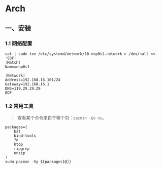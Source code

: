 # Arch

## 一、安装

### 1.1 网络配置

```shell
cat | sudo tee /etc/systemd/network/10-enp0s1.network > /dev/null <<- 'EOF'
[Match]
Name=enp0s1

[Network]
Address=192.168.16.101/24
Gateway=192.168.16.1
DNS=119.29.29.29
EOF
```

### 1.2 常用工具

> 查看某个命令来自于哪个包：`pacman -Qo nc`。

```shell
packages=(
    bat
    bind-tools
    fd
    htop
    ripgrep
    unzip
)
sudo pacman -Sy ${packages[@]}
```
